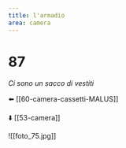 ```yaml
---
title: l'armadio
area: camera
---
```

# 87
_Ci sono un sacco di vestiti_

⬅️ [[60-camera-cassetti-MALUS]]

⬇️ [[53-camera]]

![[foto_75.jpg]]